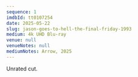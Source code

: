 ```yaml
---
sequence: 1
imdbId: tt0107254
date: 2025-05-22
slug: jason-goes-to-hell-the-final-friday-1993
medium: 4k UHD Blu-ray
venue: null
venueNotes: null
mediumNotes: Arrow, 2025
---
```


Unrated cut.